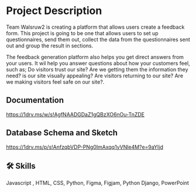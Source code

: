 # Project Description

Team Walsruw2 is creating a platform that allows users create a feedback form.
This project is going to be one that allows users to set up questionnaires, send them out, collect the data from the questionnaires sent out and group the result in sections.

The feedback generation platform also helps you get direct answers from your users. It wil help you answer questions about how your customers feel, such as;
Do visitors trust our site?
Are we getting them the information they need?
is our site visually appealing?
Are visitors returning to our site?
Are we making visitors feel safe on our site?.

## Documentation

https://1drv.ms/w/s!AgfNAADGDaZ1gQBzXO6nOu-TnZDE

## Database Schema and Sketch

https://1drv.ms/p/s!AnfzqbVDP-PNg0ImAxqq1yVNle4M?e=9aYIjd

## 🛠 Skills
Javascript  , HTML, CSS, Python, Figma, Figjam, Python Django, PowerPoint

